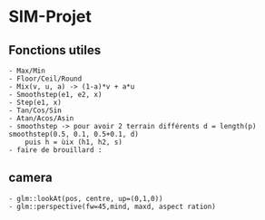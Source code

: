 # SIM-Projet
## Fonctions utiles
    - Max/Min
    - Floor/Ceil/Round
    - Mix(v, u, a) -> (1-a)*v + a*u
    - Smoothstep(e1, e2, x)
    - Step(e1, x)
    - Tan/Cos/Sin
    - Atan/Acos/Asin
    - smoothstep -> pour avoir 2 terrain différents d = length(p) smoothstep(0.5, 0.1, 0.5+0.1, d)
        puis h = ùix (h1, h2, s)
    - faire de brouillard : 
## camera
    - glm::lookAt(pos, centre, up=(0,1,0))
    - glm::perspective(fw=45,mind, maxd, aspect ration)